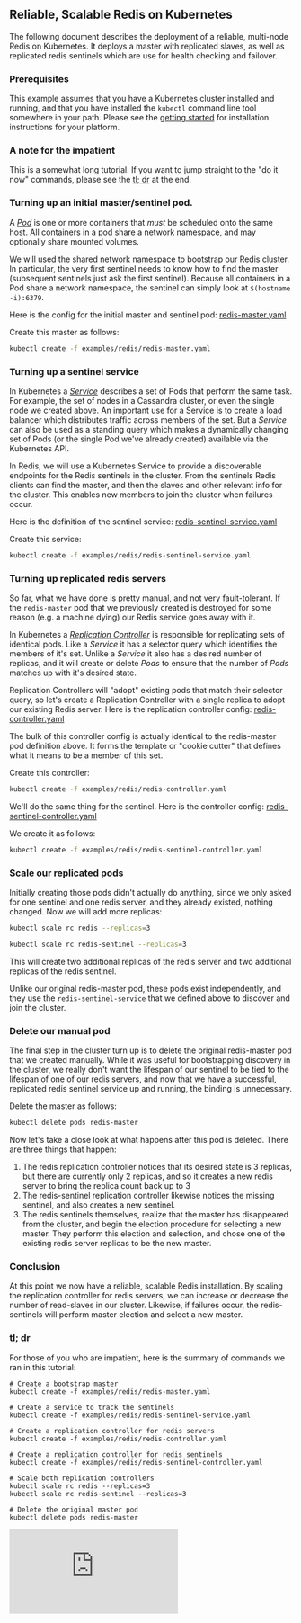 <!-- BEGIN MUNGE: UNVERSIONED_WARNING -->


<!-- END MUNGE: UNVERSIONED_WARNING -->

## Reliable, Scalable Redis on Kubernetes

The following document describes the deployment of a reliable, multi-node Redis on Kubernetes.  It deploys a master with replicated slaves, as well as replicated redis sentinels which are use for health checking and failover.

### Prerequisites

This example assumes that you have a Kubernetes cluster installed and running, and that you have installed the ```kubectl``` command line tool somewhere in your path.  Please see the [getting started](../../docs/getting-started-guides/) for installation instructions for your platform.

### A note for the impatient

This is a somewhat long tutorial.  If you want to jump straight to the "do it now" commands, please see the [tl; dr](#tl-dr) at the end.

### Turning up an initial master/sentinel pod.

A [_Pod_](../../docs/user-guide/pods.md) is one or more containers that _must_ be scheduled onto the same host.  All containers in a pod share a network namespace, and may optionally share mounted volumes.

We will used the shared network namespace to bootstrap our Redis cluster.  In particular, the very first sentinel needs to know how to find the master (subsequent sentinels just ask the first sentinel).  Because all containers in a Pod share a network namespace, the sentinel can simply look at ```$(hostname -i):6379```.

Here is the config for the initial master and sentinel pod: [redis-master.yaml](redis-master.yaml)


Create this master as follows:

```sh
kubectl create -f examples/redis/redis-master.yaml
```

### Turning up a sentinel service

In Kubernetes a [_Service_](../../docs/user-guide/services.md) describes a set of Pods that perform the same task.  For example, the set of nodes in a Cassandra cluster, or even the single node we created above.  An important use for a Service is to create a load balancer which distributes traffic across members of the set.  But a _Service_ can also be used as a standing query which makes a dynamically changing set of Pods (or the single Pod we've already created) available via the Kubernetes API.

In Redis, we will use a Kubernetes Service to provide a discoverable endpoints for the Redis sentinels in the cluster.  From the sentinels Redis clients can find the master, and then the slaves and other relevant info for the cluster.  This enables new members to join the cluster when failures occur.

Here is the definition of the sentinel service: [redis-sentinel-service.yaml](redis-sentinel-service.yaml)

Create this service:

```sh
kubectl create -f examples/redis/redis-sentinel-service.yaml
```

### Turning up replicated redis servers

So far, what we have done is pretty manual, and not very fault-tolerant.  If the ```redis-master``` pod that we previously created is destroyed for some reason (e.g. a machine dying) our Redis service goes away with it.

In Kubernetes a [_Replication Controller_](../../docs/user-guide/replication-controller.md) is responsible for replicating sets of identical pods.  Like a _Service_ it has a selector query which identifies the members of it's set.  Unlike a _Service_ it also has a desired number of replicas, and it will create or delete _Pods_ to ensure that the number of _Pods_ matches up with it's desired state.

Replication Controllers will "adopt" existing pods that match their selector query, so let's create a Replication Controller with a single replica to adopt our existing Redis server. Here is the replication controller config: [redis-controller.yaml](redis-controller.yaml)

The bulk of this controller config is actually identical to the redis-master pod definition above.  It forms the template or "cookie cutter" that defines what it means to be a member of this set.

Create this controller:

```sh
kubectl create -f examples/redis/redis-controller.yaml
```

We'll do the same thing for the sentinel.  Here is the controller config: [redis-sentinel-controller.yaml](redis-sentinel-controller.yaml)

We create it as follows:

```sh
kubectl create -f examples/redis/redis-sentinel-controller.yaml
```

### Scale our replicated pods

Initially creating those pods didn't actually do anything, since we only asked for one sentinel and one redis server, and they already existed, nothing changed.  Now we will add more replicas:

```sh
kubectl scale rc redis --replicas=3
```

```sh
kubectl scale rc redis-sentinel --replicas=3
```

This will create two additional replicas of the redis server and two additional replicas of the redis sentinel.

Unlike our original redis-master pod, these pods exist independently, and they use the ```redis-sentinel-service``` that we defined above to discover and join the cluster.

### Delete our manual pod

The final step in the cluster turn up is to delete the original redis-master pod that we created manually.  While it was useful for bootstrapping discovery in the cluster, we really don't want the lifespan of our sentinel to be tied to the lifespan of one of our redis servers, and now that we have a successful, replicated redis sentinel service up and running, the binding is unnecessary.

Delete the master as follows:

```sh
kubectl delete pods redis-master
```

Now let's take a close look at what happens after this pod is deleted.  There are three things that happen:

  1. The redis replication controller notices that its desired state is 3 replicas, but there are currently only 2 replicas, and so it creates a new redis server to bring the replica count back up to 3
  2. The redis-sentinel replication controller likewise notices the missing sentinel, and also creates a new sentinel.
  3. The redis sentinels themselves, realize that the master has disappeared from the cluster, and begin the election procedure for selecting a new master.  They perform this election and selection, and chose one of the existing redis server replicas to be the new master.

### Conclusion

At this point we now have a reliable, scalable Redis installation.  By scaling the replication controller for redis servers, we can increase or decrease the number of read-slaves in our cluster.  Likewise, if failures occur, the redis-sentinels will perform master election and select a new master.

### tl; dr

For those of you who are impatient, here is the summary of commands we ran in this tutorial:

```
# Create a bootstrap master
kubectl create -f examples/redis/redis-master.yaml

# Create a service to track the sentinels
kubectl create -f examples/redis/redis-sentinel-service.yaml

# Create a replication controller for redis servers
kubectl create -f examples/redis/redis-controller.yaml

# Create a replication controller for redis sentinels
kubectl create -f examples/redis/redis-sentinel-controller.yaml

# Scale both replication controllers
kubectl scale rc redis --replicas=3
kubectl scale rc redis-sentinel --replicas=3

# Delete the original master pod
kubectl delete pods redis-master
```


<!-- TAG IS_VERSIONED -->


<!-- BEGIN MUNGE: GENERATED_ANALYTICS -->
[![Analytics](https://kubernetes-site.appspot.com/UA-36037335-10/GitHub/examples/redis/README.md?pixel)]()
<!-- END MUNGE: GENERATED_ANALYTICS -->
